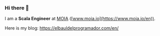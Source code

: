 ### Hi there 👋

I am a **Scala Engineer** at [MOIA](https://github.com/moia-dev) ([www.moia.io](https://www.moia.io/en)).

<!-- - 🌱 I’m currently learning Haskell
-->
Here is my blog: https://elbauldelprogramador.com/en/ 

<!--
**elbaulp/elbaulp** is a ✨ _special_ ✨ repository because its `README.md` (this file) appears on your GitHub profile.

Here are some ideas to get you started:

- 🔭 I’m currently working on ...
- 🌱 I’m currently learning ...
- 👯 I’m looking to collaborate on ...
- 🤔 I’m looking for help with ...
- 💬 Ask me about ...
- 📫 How to reach me: ...
- 😄 Pronouns: ...
- ⚡ Fun fact: ...
-->
